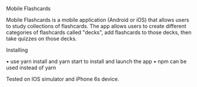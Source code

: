 Mobile Flashcards

Mobile Flashcards is a mobile application (Android or iOS) that allows users to study collections of flashcards. The app allows users to create different categories of flashcards called "decks", add flashcards to those decks, then take quizzes on those decks. 

Installing

• use yarn install and yarn start to install and launch the app
• npm can be used instead of yarn

Tested on IOS simulator and iPhone 6s device.



